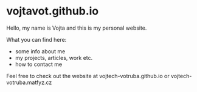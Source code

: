 # vojtavot.github.io
Hello, my name is Vojta and this is my personal website.

What you can find here:
- some info about me
- my projects, articles, work etc.
- how to contact me

Feel free to check out the website at vojtech-votruba.github.io or vojtech-votruba.matfyz.cz
